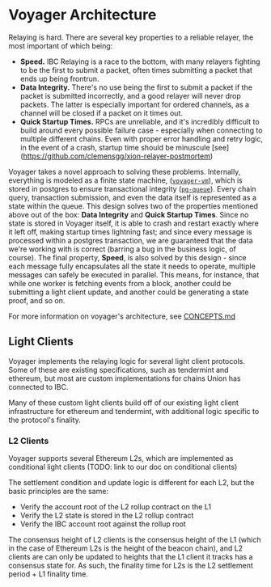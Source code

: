 # Voyager Architecture

Relaying is hard. There are several key properties to a reliable relayer, the most important of
which being:

- **Speed.** IBC Relaying is a race to the bottom, with many relayers fighting to be the first to
  submit a packet, often times submitting a packet that ends up being frontrun.
- **Data Integrity.** There's no use being the first to submit a packet if the packet is submitted
  incorrectly, and a good relayer will never drop packets. The latter is especially important for
  ordered channels, as a channel will be closed if a packet on it times out.
- **Quick Startup Times.** RPCs are unreliable, and it's incredibly difficult to build around every
  possible failure case - especially when connecting to multiple different chains. Even with proper
  error handling and retry logic, in the event of a crash, startup time should be minuscule [see]
  (https://github.com/clemensgg/xion-relayer-postmortem)

Voyager takes a novel approach to solving these problems. Internally, everything is modeled as a
finite state machine, ([`voyager-vm`](/lib/voyager-vm/README.md)), which is stored in postgres to ensure transactional integrity ([`pg-queue`](/lib/pg-queue/README.md)). Every chain
query, transaction submission, and even the data itself is represented as a state within the queue.
This design solves two of the properties mentioned above out of the box: **Data Integrity** and
**Quick Startup Times**. Since no state is stored in Voyager itself, it is able to crash and restart
exactly where it left off, making startup times lightning fast; and since every message is processed
within a postgres transaction, we are guaranteed that the data we're working with is correct
(barring a bug in the business logic, of course). The final property, **Speed**, is also solved
by this design - since each message fully encapsulates all the state it needs to operate, multiple
messages can safely be executed in parallel. This means, for instance, that while one worker is
fetching events from a block, another could be submitting a light client update, and another could
be generating a state proof, and so on.

For more information on voyager's architecture, see [CONCEPTS.md](/voyager/CONCEPTS.md)

## Light Clients

Voyager implements the relaying logic for several light client protocols. Some of these are existing
specifications, such as tendermint and ethereum, but most are custom implementations for chains
Union has connected to IBC.

Many of these custom light clients build off of our existing light client infrastructure for
ethereum and tendermint, with additional logic specific to the protocol's finality.

### L2 Clients

Voyager supports several Ethereum L2s, which are implemented as conditional light clients (TODO:
link to our doc on conditional clients)

The settlement condition and update logic is different for each L2, but the basic principles are
the same:

- Verify the account root of the L2 rollup contract on the L1
- Verify the L2 state is stored in the L2 rollup contract
- Verify the IBC account root against the rollup root

The consensus height of L2 clients is the consensus height of the L1 (which in the case of Ethereum
L2s is the height of the beacon chain), and L2 clients are can only be updated to heights that
the L1 client it tracks has a consensus state for. As such, the finality time for L2s is the L2
settlement period + L1 finality time.
